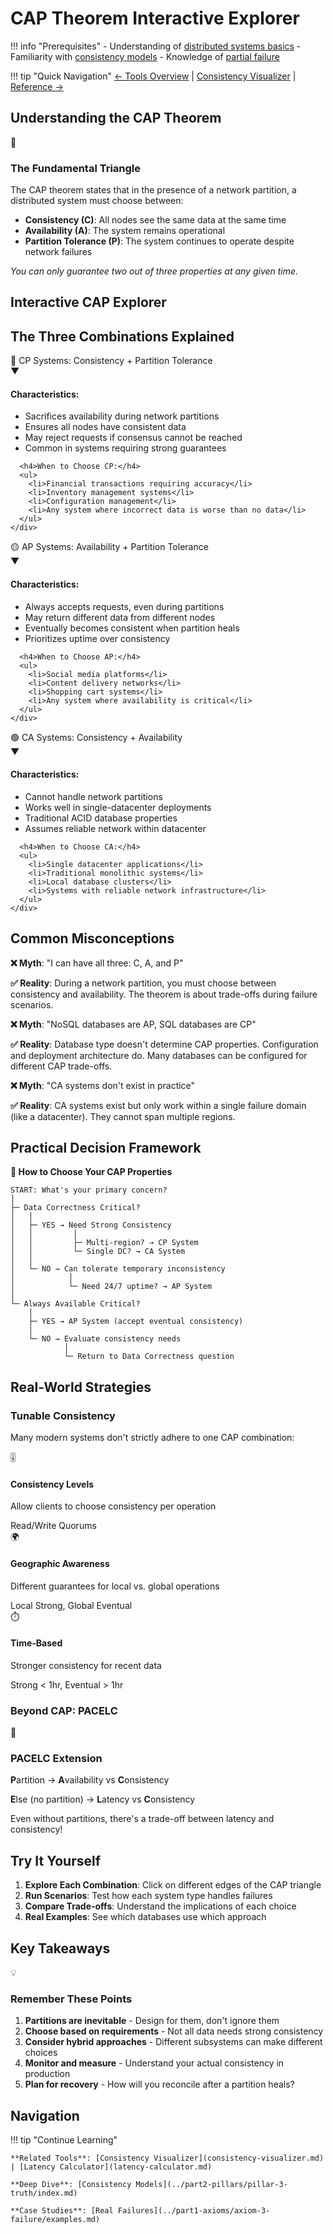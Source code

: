 # CAP Theorem Interactive Explorer

!!! info "Prerequisites"
    - Understanding of [distributed systems basics](../part1-axioms/index.md)
    - Familiarity with [consistency models](../part1-axioms/axiom-4-concurrency/index.md)
    - Knowledge of [partial failure](../part1-axioms/axiom-3-failure/index.md)

!!! tip "Quick Navigation"
    [← Tools Overview](index.md) | 
    [Consistency Visualizer](consistency-visualizer.md) | 
    [Reference →](../reference/index.md)

## Understanding the CAP Theorem

<div class="key-takeaway">
  <div class="key-takeaway-header">
    <span class="key-takeaway-icon">🔺</span>
    <h3 class="key-takeaway-title">The Fundamental Triangle</h3>
  </div>
  <div class="key-takeaway-content">
    <p>The CAP theorem states that in the presence of a network partition, a distributed system must choose between:</p>
    <ul>
      <li><strong>Consistency (C)</strong>: All nodes see the same data at the same time</li>
      <li><strong>Availability (A)</strong>: The system remains operational</li>
      <li><strong>Partition Tolerance (P)</strong>: The system continues to operate despite network failures</li>
    </ul>
    <p><em>You can only guarantee two out of three properties at any given time.</em></p>
  </div>
</div>

## Interactive CAP Explorer

<div id="cap-explorer"></div>

## The Three Combinations Explained

<div class="progressive-disclosure">
  <div class="disclosure-header">
    <div class="disclosure-title">
      <span class="disclosure-icon">🔵</span>
      <span class="disclosure-text">CP Systems: Consistency + Partition Tolerance</span>
    </div>
    <span class="disclosure-arrow">▼</span>
  </div>
  <div class="disclosure-content">
    <div class="disclosure-inner">
      <h4>Characteristics:</h4>
      <ul>
        <li>Sacrifices availability during network partitions</li>
        <li>Ensures all nodes have consistent data</li>
        <li>May reject requests if consensus cannot be reached</li>
        <li>Common in systems requiring strong guarantees</li>
      </ul>
      
      <h4>When to Choose CP:</h4>
      <ul>
        <li>Financial transactions requiring accuracy</li>
        <li>Inventory management systems</li>
        <li>Configuration management</li>
        <li>Any system where incorrect data is worse than no data</li>
      </ul>
    </div>
  </div>
</div>

<div class="progressive-disclosure">
  <div class="disclosure-header">
    <div class="disclosure-title">
      <span class="disclosure-icon">🟡</span>
      <span class="disclosure-text">AP Systems: Availability + Partition Tolerance</span>
    </div>
    <span class="disclosure-arrow">▼</span>
  </div>
  <div class="disclosure-content">
    <div class="disclosure-inner">
      <h4>Characteristics:</h4>
      <ul>
        <li>Always accepts requests, even during partitions</li>
        <li>May return different data from different nodes</li>
        <li>Eventually becomes consistent when partition heals</li>
        <li>Prioritizes uptime over consistency</li>
      </ul>
      
      <h4>When to Choose AP:</h4>
      <ul>
        <li>Social media platforms</li>
        <li>Content delivery networks</li>
        <li>Shopping cart systems</li>
        <li>Any system where availability is critical</li>
      </ul>
    </div>
  </div>
</div>

<div class="progressive-disclosure">
  <div class="disclosure-header">
    <div class="disclosure-title">
      <span class="disclosure-icon">🟢</span>
      <span class="disclosure-text">CA Systems: Consistency + Availability</span>
    </div>
    <span class="disclosure-arrow">▼</span>
  </div>
  <div class="disclosure-content">
    <div class="disclosure-inner">
      <h4>Characteristics:</h4>
      <ul>
        <li>Cannot handle network partitions</li>
        <li>Works well in single-datacenter deployments</li>
        <li>Traditional ACID database properties</li>
        <li>Assumes reliable network within datacenter</li>
      </ul>
      
      <h4>When to Choose CA:</h4>
      <ul>
        <li>Single datacenter applications</li>
        <li>Traditional monolithic systems</li>
        <li>Local database clusters</li>
        <li>Systems with reliable network infrastructure</li>
      </ul>
    </div>
  </div>
</div>

## Common Misconceptions

<div class="truth-box">

**❌ Myth**: "I can have all three: C, A, and P"

**✅ Reality**: During a network partition, you must choose between consistency and availability. The theorem is about trade-offs during failure scenarios.

**❌ Myth**: "NoSQL databases are AP, SQL databases are CP"

**✅ Reality**: Database type doesn't determine CAP properties. Configuration and deployment architecture do. Many databases can be configured for different CAP trade-offs.

**❌ Myth**: "CA systems don't exist in practice"

**✅ Reality**: CA systems exist but only work within a single failure domain (like a datacenter). They cannot span multiple regions.

</div>

## Practical Decision Framework

<div class="decision-box">

**🎯 How to Choose Your CAP Properties**

```
START: What's your primary concern?
│
├─ Data Correctness Critical?
│   │
│   ├─ YES → Need Strong Consistency
│   │         │
│   │         ├─ Multi-region? → CP System
│   │         └─ Single DC? → CA System
│   │
│   └─ NO → Can tolerate temporary inconsistency
│            │
│            └─ Need 24/7 uptime? → AP System
│
└─ Always Available Critical?
    │
    ├─ YES → AP System (accept eventual consistency)
    │
    └─ NO → Evaluate consistency needs
            │
            └─ Return to Data Correctness question
```

</div>

## Real-World Strategies

### Tunable Consistency

Many modern systems don't strictly adhere to one CAP combination:

<div class="concept-cards">
  <div class="concept-card">
    <div class="concept-card-icon">🎚️</div>
    <h4 class="concept-card-title">Consistency Levels</h4>
    <p class="concept-card-description">Allow clients to choose consistency per operation</p>
    <div class="concept-card-formula">Read/Write Quorums</div>
  </div>
  <div class="concept-card">
    <div class="concept-card-icon">🌍</div>
    <h4 class="concept-card-title">Geographic Awareness</h4>
    <p class="concept-card-description">Different guarantees for local vs. global operations</p>
    <div class="concept-card-formula">Local Strong, Global Eventual</div>
  </div>
  <div class="concept-card">
    <div class="concept-card-icon">⏱️</div>
    <h4 class="concept-card-title">Time-Based</h4>
    <p class="concept-card-description">Stronger consistency for recent data</p>
    <div class="concept-card-formula">Strong < 1hr, Eventual > 1hr</div>
  </div>
</div>

### Beyond CAP: PACELC

<div class="key-takeaway info">
  <div class="key-takeaway-header">
    <span class="key-takeaway-icon">🔄</span>
    <h3 class="key-takeaway-title">PACELC Extension</h3>
  </div>
  <div class="key-takeaway-content">
    <p><strong>P</strong>artition → <strong>A</strong>vailability vs <strong>C</strong>onsistency</p>
    <p><strong>E</strong>lse (no partition) → <strong>L</strong>atency vs <strong>C</strong>onsistency</p>
    <p>Even without partitions, there's a trade-off between latency and consistency!</p>
  </div>
</div>

## Try It Yourself

1. **Explore Each Combination**: Click on different edges of the CAP triangle
2. **Run Scenarios**: Test how each system type handles failures
3. **Compare Trade-offs**: Understand the implications of each choice
4. **Real Examples**: See which databases use which approach

## Key Takeaways

<div class="key-takeaway success">
  <div class="key-takeaway-header">
    <span class="key-takeaway-icon">💡</span>
    <h3 class="key-takeaway-title">Remember These Points</h3>
  </div>
  <div class="key-takeaway-content">
    <ol>
      <li><strong>Partitions are inevitable</strong> - Design for them, don't ignore them</li>
      <li><strong>Choose based on requirements</strong> - Not all data needs strong consistency</li>
      <li><strong>Consider hybrid approaches</strong> - Different subsystems can make different choices</li>
      <li><strong>Monitor and measure</strong> - Understand your actual consistency in production</li>
      <li><strong>Plan for recovery</strong> - How will you reconcile after a partition heals?</li>
    </ol>
  </div>
</div>

## Navigation

!!! tip "Continue Learning"
    
    **Related Tools**: [Consistency Visualizer](consistency-visualizer.md) | [Latency Calculator](latency-calculator.md)
    
    **Deep Dive**: [Consistency Models](../part2-pillars/pillar-3-truth/index.md)
    
    **Case Studies**: [Real Failures](../part1-axioms/axiom-3-failure/examples.md)